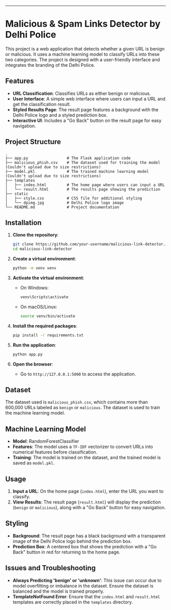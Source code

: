 

---

# Malicious & Spam Links Detector by Delhi Police

This project is a web application that detects whether a given URL is benign or malicious. It uses a machine learning model to classify URLs into these two categories. The project is designed with a user-friendly interface and integrates the branding of the Delhi Police.

## Features

- **URL Classification**: Classifies URLs as either benign or malicious.
- **User Interface**: A simple web interface where users can input a URL and get the classification result.
- **Styled Results Page**: The result page features a background with the Delhi Police logo and a styled prediction box.
- **Interactive UI**: Includes a "Go Back" button on the result page for easy navigation.

## Project Structure

```
.
├── app.py                 # The Flask application code
├── malicious_phish.csv    # The dataset used for training the model (Couldn't upload due to size restrictions)
├── model.pkl              # The trained machine learning model (Couldn't upload due to size restrictions)
├── templates
│   ├── index.html         # The home page where users can input a URL
│   └── result.html        # The results page showing the prediction
├── static
│   ├── style.css          # CSS file for additional styling
│   └── dpimg.jpg          # Delhi Police logo image
└── README.md              # Project documentation
```

## Installation

1. **Clone the repository**:

   ```bash
   git clone https://github.com/your-username/malicious-link-detector.git
   cd malicious-link-detector
   ```

2. **Create a virtual environment**:

   ```bash
   python -m venv venv
   ```

3. **Activate the virtual environment**:

   - On Windows:
     ```bash
     venv\Scripts\activate
     ```
   - On macOS/Linux:
     ```bash
     source venv/bin/activate
     ```

4. **Install the required packages**:

   ```bash
   pip install -r requirements.txt
   ```

5. **Run the application**:

   ```bash
   python app.py
   ```

6. **Open the browser**:
   - Go to `http://127.0.0.1:5000` to access the application.

## Dataset

The dataset used is `malicious_phish.csv`, which contains more than 600,000 URLs labeled as `benign` or `malicious`. The dataset is used to train the machine learning model.

## Machine Learning Model

- **Model**: RandomForestClassifier
- **Features**: The model uses a `TF-IDF` vectorizer to convert URLs into numerical features before classification.
- **Training**: The model is trained on the dataset, and the trained model is saved as `model.pkl`.

## Usage

1. **Input a URL**: On the home page (`index.html`), enter the URL you want to classify.
2. **View Results**: The result page (`result.html`) will display the prediction (`benign` or `malicious`), along with a "Go Back" button for easy navigation.

## Styling

- **Background**: The result page has a black background with a transparent image of the Delhi Police logo behind the prediction box.
- **Prediction Box**: A centered box that shows the prediction with a "Go Back" button in red for returning to the home page.

## Issues and Troubleshooting

- **Always Predicting 'benign' or 'unknown'**: This issue can occur due to model overfitting or imbalance in the dataset. Ensure the dataset is balanced and the model is trained properly.
- **TemplateNotFound Error**: Ensure that the `index.html` and `result.html` templates are correctly placed in the `templates` directory.


